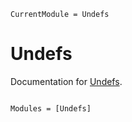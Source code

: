 ```@meta
CurrentModule = Undefs
```

# Undefs

Documentation for [Undefs](https://github.com/mkitti/Undefs.jl).

```@index
```

```@autodocs
Modules = [Undefs]
```
